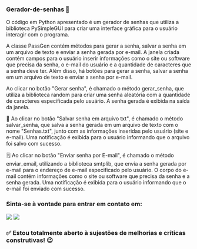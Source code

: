 ### Gerador-de-senhas 🔐

O código em Python apresentado é um gerador de senhas que utiliza a biblioteca PySimpleGUI para criar uma interface gráfica para o usuário interagir com o programa.

A classe PassGen contém métodos para gerar a senha, salvar a senha em um arquivo de texto e enviar a senha gerada por e-mail. A janela criada contém campos para o usuário inserir informações como o site ou software que precisa da senha, o e-mail do usuário e a quantidade de caracteres que a senha deve ter. Além disso, há botões para gerar a senha, salvar a senha em um arquivo de texto e enviar a senha por e-mail.

Ao clicar no botão "Gerar senha", é chamado o método gerar_senha, que utiliza a biblioteca random para criar uma senha aleatória com a quantidade de caracteres especificada pelo usuário. A senha gerada é exibida na saída da janela.

📩 Ao clicar no botão "Salvar senha em arquivo txt", é chamado o método salvar_senha, que salva a senha gerada em um arquivo de texto com o nome "Senhas.txt", junto com as informações inseridas pelo usuário (site e e-mail). Uma notificação é exibida para o usuário informando que o arquivo foi salvo com sucesso.

🗒 Ao clicar no botão "Enviar senha por E-mail", é chamado o método enviar_email, utilizando a biblioteca smtplib, que envia a senha gerada por e-mail para o endereço de e-mail especificado pelo usuário. O corpo do e-mail contém informações como o site ou software que precisa da senha e a senha gerada. Uma notificação é exibida para o usuário informando que o e-mail foi enviado com sucesso.

### Sinta-se à vontade para entrar em contato em:

<a href = "mailto:contatopedrohsdev@gmail.com"><img src="https://img.shields.io/badge/-Gmail-%23333?style=for-the-badge&logo=gmail&logoColor=white" target="_blank"></a>  <a href="https://www.linkedin.com/in/pedro-silva-1032a7243/" target="_blank"><img src="https://img.shields.io/badge/-LinkedIn-%230077B5?style=for-the-badge&logo=linkedin&logoColor=white" target="_blank"></a> 

### ✅ Estou totalmente aberto à sujestões de melhorias e críticas construtivas! 😉
